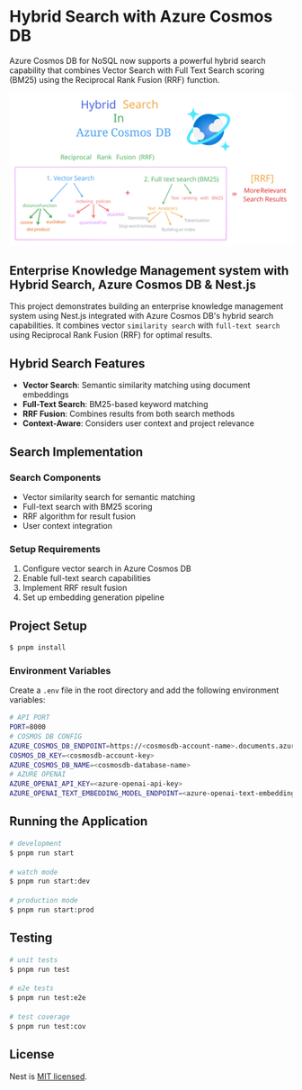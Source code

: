 



# Hybrid Search with Azure Cosmos DB
Azure Cosmos DB for NoSQL now supports a powerful hybrid search capability that combines Vector Search with Full Text Search scoring (BM25) using the Reciprocal Rank Fusion (RRF) function.



<a href="https://learn.microsoft.com/azure/cosmos-db/gen-ai/hybrid-search?WT.mc_id=MVP_406617"  target="_blank">
<img src="./images/Hybrid-Search.svg" />
</a>

## Enterprise Knowledge Management system with Hybrid Search, Azure Cosmos DB & Nest.js
This project demonstrates building an enterprise knowledge management system using Nest.js integrated with Azure Cosmos DB's hybrid search capabilities. It combines vector `similarity search` with `full-text search` using Reciprocal Rank Fusion (RRF) for optimal results.

## Hybrid Search Features

- **Vector Search**: Semantic similarity matching using document embeddings
- **Full-Text Search**: BM25-based keyword matching
- **RRF Fusion**: Combines results from both search methods
- **Context-Aware**: Considers user context and project relevance

## Search Implementation

### Search Components
- Vector similarity search for semantic matching
- Full-text search with BM25 scoring
- RRF algorithm for result fusion
- User context integration

### Setup Requirements
1. Configure vector search in Azure Cosmos DB
2. Enable full-text search capabilities
3. Implement RRF result fusion
4. Set up embedding generation pipeline

## Project Setup

```bash
$ pnpm install
```
### Environment Variables
Create a `.env` file in the root directory and add the following environment variables:

```bash
# API PORT
PORT=8000
# COSMOS DB CONFIG
AZURE_COSMOS_DB_ENDPOINT=https://<cosmosdb-account-name>.documents.azure.com:443/
COSMOS_DB_KEY=<cosmosdb-account-key>
AZURE_COSMOS_DB_NAME=<cosmosdb-database-name>
# AZURE OPENAI
AZURE_OPENAI_API_KEY=<azure-openai-api-key>
AZURE_OPENAI_TEXT_EMBEDDING_MODEL_ENDPOINT=<azure-openai-text-embedding-model-endpoint>
```

## Running the Application

```bash
# development
$ pnpm run start

# watch mode
$ pnpm run start:dev

# production mode
$ pnpm run start:prod
```

## Testing

```bash
# unit tests
$ pnpm run test

# e2e tests
$ pnpm run test:e2e

# test coverage
$ pnpm run test:cov
```

## License

Nest is [MIT licensed](https://github.com/nestjs/nest/blob/master/LICENSE).
